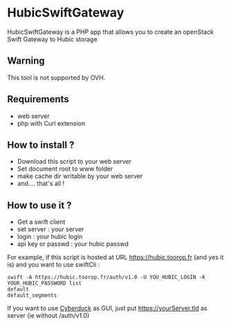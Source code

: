 HubicSwiftGateway
=================

HubicSwiftGateway is a PHP app that allows you to create an openStack Swift Gateway to Hubic storage

Warning
-------
This tool is not supported by OVH.

Requirements
---
* web server
* php with Curl extension

How to install ?
---
* Download this script to your web server
* Set document root to www folder
* make cache dir writable by your web server
* and.... that's all !
 
How to use it ?
---
* Get a swift client
* set server : your server
* login : your hubic login
* api key or passwd : your hubic passwd

For example, if this script is hosted at URL https://hubic.toorop.fr (and yes it is) and you want to use swiftCli :
```
swift -A https://hubic.toorop.fr/auth/v1.0 -U YOU_HUBIC_LOGIN -K YOUR_HUBIC_PASSWORD list
default
default_segments
```

If you want to use [Cyberduck](http://cyberduck.ch/ "Swift client") as GUI, just put https://yourServer.tld as server (ie without /auth/v1.0) 

